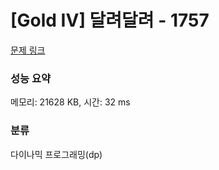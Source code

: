# [Gold IV] 달려달려 - 1757 

[문제 링크](https://www.acmicpc.net/problem/1757) 

### 성능 요약

메모리: 21628 KB, 시간: 32 ms

### 분류

다이나믹 프로그래밍(dp)

